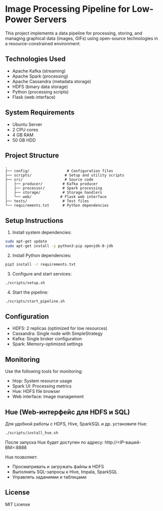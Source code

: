 # Image Processing Pipeline for Low-Power Servers

This project implements a data pipeline for processing, storing, and managing graphical data (images, GIFs) using open-source technologies in a resource-constrained environment.

## Technologies Used

- Apache Kafka (streaming)
- Apache Spark (processing)
- Apache Cassandra (metadata storage)
- HDFS (binary data storage)
- Python (processing scripts)
- Flask (web interface)

## System Requirements

- Ubuntu Server
- 2 CPU cores
- 4 GB RAM
- 50 GB HDD

## Project Structure

```
.
├── config/                 # Configuration files
├── scripts/               # Setup and utility scripts
├── src/                   # Source code
│   ├── producer/         # Kafka producer
│   ├── processor/        # Spark processing
│   ├── storage/          # Storage handlers
│   └── web/             # Flask web interface
├── tests/                # Test files
└── requirements.txt      # Python dependencies
```

## Setup Instructions

1. Install system dependencies:
```bash
sudo apt-get update
sudo apt-get install -y python3-pip openjdk-8-jdk
```

2. Install Python dependencies:
```bash
pip3 install -r requirements.txt
```

3. Configure and start services:
```bash
./scripts/setup.sh
```

4. Start the pipeline:
```bash
./scripts/start_pipeline.sh
```

## Configuration

- HDFS: 2 replicas (optimized for low resources)
- Cassandra: Single node with SimpleStrategy
- Kafka: Single broker configuration
- Spark: Memory-optimized settings

## Monitoring

Use the following tools for monitoring:
- htop: System resource usage
- Spark UI: Processing metrics
- Hue: HDFS file browser
- Web interface: Image management

## Hue (Web-интерфейс для HDFS и SQL)

Для удобной работы с HDFS, Hive, SparkSQL и др. установите Hue:

```bash
./scripts/install_hue.sh
```

После запуска Hue будет доступен по адресу:
http://<IP-вашей-ВМ>:8888

Hue позволяет:
- Просматривать и загружать файлы в HDFS
- Выполнять SQL-запросы к Hive, Impala, SparkSQL
- Управлять заданиями и таблицами

## License

MIT License 